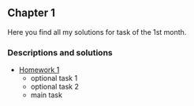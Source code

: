 ## Chapter 1

Here you find all my solutions for task of the 1st month.

### Descriptions and solutions

- [Homework 1](1_advanced_basics/README.md)
  - optional task 1
  - optional task 2
  - main task